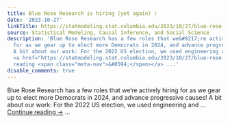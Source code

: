 ```yaml
---
title: Blue Rose Research is hiring (yet again) !
date: '2023-10-27'
linkTitle: https://statmodeling.stat.columbia.edu/2023/10/27/blue-rose-research-is-hiring-yet-again/
source: Statistical Modeling, Causal Inference, and Social Science
description: 'Blue Rose Research has a few roles that we&#8217;re actively hiring
  for as we gear up to elect more Democrats in 2024, and advance progressive causes!
  A bit about our work: For the 2022 US election, we used engineering and &#8230;
  <a href="https://statmodeling.stat.columbia.edu/2023/10/27/blue-rose-research-is-hiring-yet-again/">Continue
  reading <span class="meta-nav">&#8594;</span></a> ...'
disable_comments: true
---
```

Blue Rose Research has a few roles that we&#8217;re actively hiring for as we gear up to elect more Democrats in 2024, and advance progressive causes! A bit about our work: For the 2022 US election, we used engineering and &#8230; <a href="https://statmodeling.stat.columbia.edu/2023/10/27/blue-rose-research-is-hiring-yet-again/">Continue reading <span class="meta-nav">&#8594;</span></a> ...